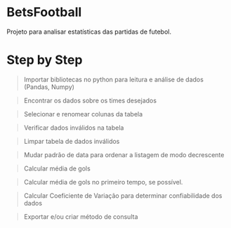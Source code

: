 # BetsFootball
Projeto para analisar estatísticas das partidas de futebol.

# Step by Step

> Importar bibliotecas no python para leitura e análise de dados (Pandas, Numpy)

> Encontrar os dados sobre os times desejados

> Selecionar e renomear colunas da tabela

> Verificar dados inválidos na tabela

> Limpar tabela de dados inválidos

> Mudar padrão de data para ordenar a listagem de modo decrescente

> Calcular média de gols

> Calcular média de gols no primeiro tempo, se possível.

> Calcular Coeficiente de Variação para determinar confiabilidade dos dados

> Exportar e/ou criar método de consulta
